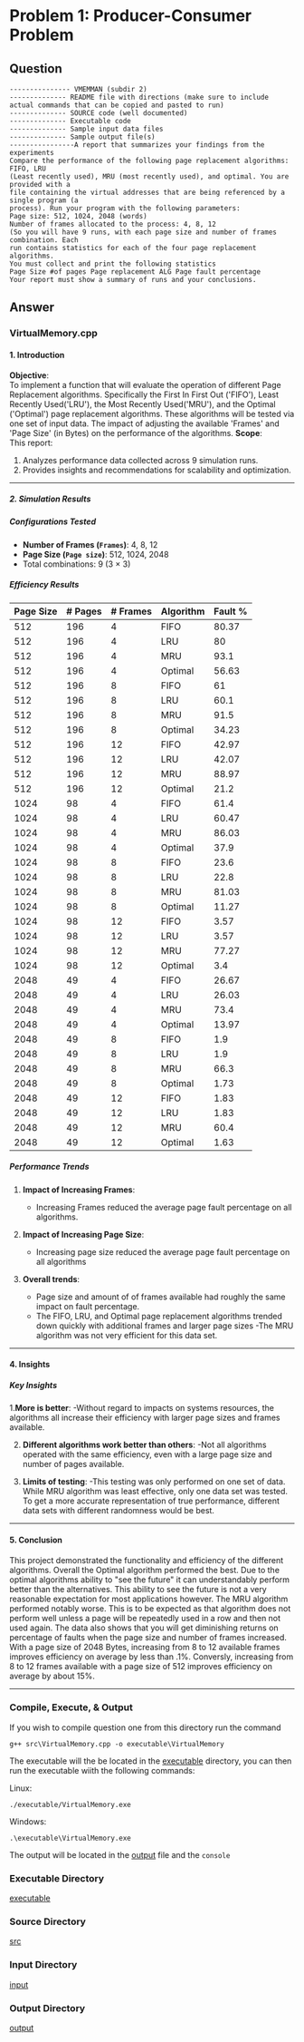 # Problem 1: Producer-Consumer Problem

## Question

```text
--------------- VMEMMAN (subdir 2)
-------------- README file with directions (make sure to include actual commands that can be copied and pasted to run)
-------------- SOURCE code (well documented)
-------------- Executable code
-------------- Sample input data files
-------------- Sample output file(s)
----------------A report that summarizes your findings from the experiments
Compare the performance of the following page replacement algorithms: FIFO, LRU
(Least recently used), MRU (most recently used), and optimal. You are provided with a
file containing the virtual addresses that are being referenced by a single program (a
process). Run your program with the following parameters:
Page size: 512, 1024, 2048 (words)
Number of frames allocated to the process: 4, 8, 12
(So you will have 9 runs, with each page size and number of frames combination. Each
run contains statistics for each of the four page replacement algorithms.
You must collect and print the following statistics
Page Size #of pages Page replacement ALG Page fault percentage
Your report must show a summary of runs and your conclusions.
```


## Answer

### VirtualMemory.cpp

#### 1. Introduction

**Objective**:  
To implement a function that will evaluate the operation of different Page Replacement algorithms. Specifically the First In First Out ('FIFO'), Least Recently Used('LRU'), the Most Recently Used('MRU'), and the Optimal ('Optimal') page replacement algorithms. These algorithms will be tested via one set of input data. The impact of adjusting the available 'Frames' and 'Page Size' (in Bytes) on the performance of the algorithms.
**Scope**:  
This report:

1. Analyzes performance data collected across 9 simulation runs.
2. Provides insights and recommendations for scalability and optimization.

---

##### 2. Simulation Results

##### Configurations Tested

- **Number of Frames (`Frames`)**: 4, 8, 12
- **Page Size (`Page size`)**: 512, 1024, 2048
- Total combinations: 9 (3 × 3)

##### Efficiency Results

| **Page Size** | **#  Pages** | **#  Frames** |**Algorithm** | **Fault %** |
|----------------------|--------------------|------|--------------|---------|
| 512                  | 196                | 4    | FIFO         | 80.37   |
| 512                  | 196                | 4    | LRU          | 80      |
| 512                  | 196                | 4    | MRU          | 93.1    |
| 512                  | 196                | 4    | Optimal      | 56.63   |
| 512                  | 196                | 8    | FIFO         | 61      |
| 512                  | 196                | 8    | LRU          | 60.1    |
| 512                  | 196                | 8    | MRU          | 91.5    |
| 512                  | 196                | 8    | Optimal      | 34.23   |
| 512                  | 196                | 12   | FIFO         | 42.97   |
| 512                  | 196                | 12   | LRU          | 42.07   |
| 512                  | 196                | 12   | MRU          | 88.97   |
| 512                  | 196                | 12   | Optimal      | 21.2    |
| 1024                 | 98                 | 4    | FIFO         | 61.4    |
| 1024                 | 98                 | 4    | LRU          | 60.47   |
| 1024                 | 98                 | 4    | MRU          | 86.03   |
| 1024                 | 98                 | 4    | Optimal      | 37.9    |
| 1024                 | 98                 | 8    | FIFO         | 23.6    | 
| 1024                 | 98                 | 8    | LRU          | 22.8    |
| 1024                 | 98                 | 8    | MRU          | 81.03   |
| 1024                 | 98                 | 8    | Optimal      | 11.27   |
| 1024                 | 98                 | 12   | FIFO         | 3.57    |
| 1024                 | 98                 | 12   | LRU          | 3.57    |
| 1024                 | 98                 | 12   | MRU          | 77.27   |
| 1024                 | 98                 | 12   | Optimal      | 3.4     |
| 2048                 | 49                 | 4    | FIFO         | 26.67   |
| 2048                 | 49                 | 4    | LRU          | 26.03   |
| 2048                 | 49                 | 4    | MRU          | 73.4    |
| 2048                 | 49                 | 4    | Optimal      | 13.97   |
| 2048                 | 49                 | 8    | FIFO         | 1.9     |
| 2048                 | 49                 | 8    | LRU          | 1.9     |
| 2048                 | 49                 | 8    | MRU          | 66.3    |
| 2048                 | 49                 | 8    | Optimal      | 1.73    |
| 2048                 | 49                 | 12   | FIFO         | 1.83    |
| 2048                 | 49                 | 12   | LRU          | 1.83    |
| 2048                 | 49                 | 12   | MRU          | 60.4    |
| 2048                 | 49                 | 12   | Optimal      | 1.63    |


##### Performance Trends

1. **Impact of Increasing Frames**:
   - Increasing Frames reduced the average page fault percentage on all algorithms.

2. **Impact of Increasing Page Size**:
   - Increasing page size reduced the average page fault percentage on all algorithms

3. **Overall trends**:
   - Page size and amount of of frames available had roughly the same impact on fault percentage. 
   - The FIFO, LRU, and Optimal page replacement algorithms trended down quickly with additional frames and larger page sizes
   -The MRU algorithm was not very efficient for this data set.

---

#### 4. Insights

##### Key Insights

1.**More is better**:
  -Without regard to impacts on systems resources, the algorithms all increase their efficiency with larger page sizes and frames available.
  
2. **Different algorithms work better than others**:
   -Not all algorithms operated with the same efficiency, even with a large page size and number of pages available.
   
4. **Limits of testing**:
   -This testing was only performed on one set of data. While MRU algorithm was least effective, only one data set was tested. To get a more accurate representation of true performance, different data sets with different randomness would be best.
   
---

#### 5. Conclusion

This project demonstrated the functionality and efficiency of the different algorithms. Overall the Optimal algorithm performed the best. Due to the optimal algorithms ability to "see the future" it can understandably perform better than the alternatives. This ability to see the future is not a very reasonable expectation for most applications however. The MRU algorithm performed notably worse. This is to be expected as that algorithm does not perform well unless a page will be repeatedly used in a row and then not used again. The data also shows that you will get diminishing returns on percentage of faults when the page size and number of frames increased. With a page size of 2048 Bytes, increasing from 8 to 12 available frames improves efficiency on average by less than .1%. Conversly, increasing from 8 to 12 frames available with a page size of 512 improves efficiency on average by about 15%.

---

### Compile, Execute, & Output

If you wish to compile question one from this directory run the command

`g++ src\VirtualMemory.cpp -o executable\VirtualMemory`

The executable will the be located in the [executable](/Q2VMEMMAN/executable/) directory, you can then run the executable wiith the following commands:

Linux:

`./executable/VirtualMemory.exe`

Windows:

`.\executable\VirtualMemory.exe`

The output will be located in the [output](/Q2VMEMMAN/output/results.txt) file and the `console`

### Executable Directory

[executable](/Q2VMEMMAN/executable)

### Source Directory

[src](/Q2VMEMMAN/src)

### Input Directory

[input](/Q2VMEMMAN/input)

### Output Directory

[output](/Q2VMEMMAN/output)
